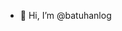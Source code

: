 - 👋 Hi, I’m @batuhanlog


<!---
batuhanlog/batuhanlog is a ✨ special ✨ repository because its `README.md` (this file) appears on your GitHub profile.
You can click the Preview link to take a look at your changes...
--->

